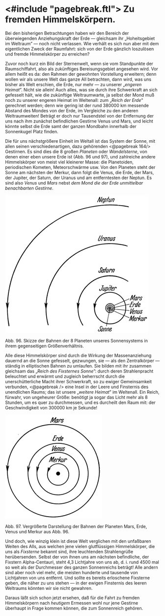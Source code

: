 <#include "pagebreak.ftl">
Zu fremden Himmelskörpern.
==========================

Bei den bisherigen Betrachtungen haben wir den Bereich der
überwiegenden Anziehungskraft der Erde — gleichsam ihr „Hoheitsgebiet
im Weltraum” — noch nicht verlassen. Wie verhält
es sich nun aber mit dem eigentlichen Zweck der Raumfahrt:
sich von der Erde gänzlich loszulösen und fremde Himmelskörper
zu erreichen?

Zuvor noch kurz ein Bild der Sternenwelt, wenn sie vom Standpunkte
der Raumschiffahrt, also als zukünftiges Bereisungsgebiet
angesehen wird. Vor allem heißt es da: den Rahmen der gewohnten
Vorstellung erweitern; denn wollen wir als unsere Welt
das ganze All betrachten, dann wird, was uns bisher als Welt
erschien, die Erde, nur mehr — zu unserer „*engeren Heimat*”.
Nicht sie allein! Auch alles, was sie durch ihre Schwerkraft an
sich gefesselt hält, wie die zukünftige Weltraumwarte, ja selbst
der Mond muß noch zu unserer engeren Heimat im Weltenall:
zum „*Reich der Erde*" gerechnet werden; denn wie gering ist
der rund 380000 km messende Abstand des Mondes von der Erde,
im Vergleiche zu den anderen Weltraumweiten! Beträgt er doch
nur Tausendstel von der Entfernung der uns nach ihm zunächst
befindlichen Gestirne Venus und Mars, und leicht könnte selbst
die Erde samt der ganzen Mondbahn innerhalb der Sonnenkugel
Platz finden.

Die für uns nächstgrößere Einheit im Weltall ist das System
der Sonne, mit allen seinen verschiedenartigen, dazu gehörenden
\<@pagebreak 164/> Gestirnen. Es sind dies die 8 großen *Planeten* oder *Wandelsterne*,
von denen einer eben unsere Erde ist (Abb. 96 und 97),
und zahlreiche andere Himmelskörper von meist viel kleinerer
Masse: die Planetoiden, periodischen Kometen, Meteorschwärme
usw. Von den Planeten steht der Sonne am nächsten der Merkur,
dann folgt die Venus, die Erde, der Mars, der Jupiter, der
Saturn, der Uranus und am entferntesten der Neptun. Es sind
also *Venus* und *Mars* nebst *dem Mond die der Erde unmittelbar
benachbarten Gestirne*.

<div class="image"><img alt="Skizze der Bahnen der 8 Planeten unseres Sonnensystems in ihrem
gegenseitigen Größenverhältnis" src="abb96.png"/>
<p>Abb. 96. Skizze der Bahnen der 8 Planeten unseres Sonnensystems in ihrem
gegenseitigen Größenverhältnis.</p></div>

Alle diese Himmelskörper sind durch die Wirkung der
Massenanziehung dauernd an die Sonne gefesselt, gezwungen, sie
— als den Zentralkörper — ständig in elliptischen Bahnen zu
umlaufen. Sie bilden mit ihr zusammen gleichsam das „*Reich
des Fixsternes Sonne*”: durch deren Strahlenpracht beleuchtet
und erwärmt und zugleich beherrscht durch die unerschütterliche
Macht ihrer Schwerkraft, so zu ewiger Gemeinsamkeit verbunden,
\<@pagebreak /> eine Insel in der Leere und Finsternis des unendlichen
Raums; das ist unsere „*weitere Heimat*” im Weltenall. Ein
Reich, fürwahr, von ungeheurer Größe: benötigt ja sogar das
Licht mehr als 8 Stunden, um es quer zu durchmessen, und es
durcheilt den Raum mit: der Geschwindigkeit von 300000 km
je Sekunde!

<div class="image right"><img alt="Vergrößerte Darstellung der Bahnen der Planeten
Mars, Erde, Venus und Merkur" src="abb97.png"/>
<p>Abb. 97. Vergrößerte Darstellung der Bahnen der Planeten Mars, Erde, Venus
und Merkur aus Abb. 96.</p></div>

Und doch, wie winzig klein ist diese Welt verglichen mit den
unfaßbaren Weiten des Alls, aus welchen jene vielen glutflüssigen
Himmelskörper, die uns als *Fixsterne* bekannt sind, ihre leuchtenden
Strahlengrüße herübersenden. Selbst der von ihnen uns am nächsten befindliche, der
Fixstern Alpha-Centauri, steht 4,3 Lichtjahre von uns ab, d. i.
rund 4500 mal so weit als der Durchmesser des ganzen Sonnenreichs beträgt! Alle andern sind
aber noch viel mehr, die meisten hunderte und tausende von Lichtjahren
von uns entfernt. Und sollte es bereits erloschene Fixsterne
geben, die näher zu uns stehen — in der ewigen Finsternis
des leeren Weltraums könnten wir sie nicht gewahren.

Daraus läßt sich schon jetzt ersehen, daß für die Fahrt zu fremden
Himmelskörpern nach *heutigem* Ermessen wohl nur jene Gestirne
überhaupt in Frage kommen können, die zum Sonnenreich gehören.

